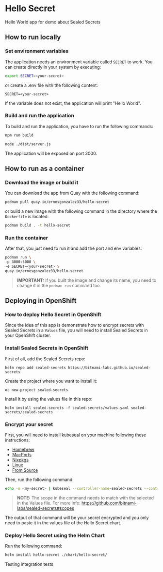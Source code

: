 # Hello Secret 

Hello World app for demo about Sealed Secrets

## How to run locally

### Set environment variables

The application needs an environment variable called `SECRET` to work. You can create directly in your system by executing:

```bash
export SECRET=<your-secret>
```

or create a .env file with the following content:

```
SECRET=<your-secret>
```

If the variable does not exist, the application will print "Hello World".

### Build and run the application

To build and run the application, you have to run the following commands:

```bash
npm run build

node ./dist/server.js
```

The application will be exposed on port 3000.

## How to run as a container

### Download the image or build it

You can download the app from Quay with the following command:

```bash
podman pull quay.io/ernesgonzalez33/hello-secret
```

or build a new image with the following command in the directory where the `Dockerfile` is located:

```bash
podman build . -t hello-secret 
```

### Run the container

After that, you just need to run it and add the port and env variables:

```bash
podman run \
-p 3000:3000 \
-e SECRET=<your-secret> \
quay.io/ernesgonzalez33/hello-secret
```

> **IMPORTANT:** If you built the image and change its name, you need to change it in the `podman run` command too.

## Deploying in OpenShift

### How to deploy Hello Secret in OpenShift

Since the idea of this app is demonstrate how to encrypt secrets with Sealed Secrets in a `Values` file, you will need to install Sealed Secrets in your OpenShift cluster.

### Install Sealed Secrets in OpenShift

First of all, add the Sealed Secrets repo:

```
helm repo add sealed-secrets https://bitnami-labs.github.io/sealed-secrets
```

Create the project where you want to install it:

```
oc new-project sealed-secrets
```

Install it by using the values file in this repo:

```
helm install sealed-secrets -f sealed-secrets/values.yaml sealed-secrets/sealed-secrets
```

### Encrypt your secret

First, you will need to install kubeseal on your machine following these instructions:

* [Homebrew](https://github.com/bitnami-labs/sealed-secrets#homebrew)
* [MacPorts](https://github.com/bitnami-labs/sealed-secrets#macports)
* [Nixpkgs](https://github.com/bitnami-labs/sealed-secrets#nixpkgs)
* [Linux](https://github.com/bitnami-labs/sealed-secrets#linux)
* [From Source](https://github.com/bitnami-labs/sealed-secrets#installation-from-source)

Then, run the following command: 

```bash
echo -n <my-secret> | kubeseal --controller-name=sealed-secrets --controller-namespace=sealed-secrets --raw --from-file=/dev/stdin --scope=namespace-wide
```

> **NOTE:** The scope in the command needs to match with the selected in the Values file. For more info: https://github.com/bitnami-labs/sealed-secrets#scopes

The output of that command will be your secret encrypted and you only need to paste it in the values file of the Hello Secret chart.

### Deploy Hello Secret using the Helm Chart

Run the following command:

```bash
helm install hello-secret ./chart/hello-secret/
```

Testing integration tests